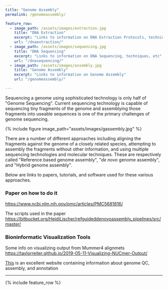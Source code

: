 ```yaml
---
title: "Genome Assembly"
permalink: /genomeassembly/

feature_row:
  - image_path: /assets/images/extraction.jpg
    title: "DNA Extraction"
    excerpt: "Links to information on DNA Extraction Protocols, techniques, etc"
    url: "/dnaextraction/"
  - image_path: /assets/images/sequencing.jpg
    title: "DNA Sequencing"
    excerpt: "Links to information on DNA Sequencing, techniques, etc"
    url: "/dnasequencing/"
  - image_path: /assets/images/assembly.jpg
    title: "Genome Assembly"
    excerpt: "Links to information on Genome Assembly"
    url: "/genomeassembly/"

---
```


Sequencing a genome using sophisticated technology is only half of "Genome Sequencing". Current sequencing technology is capable of sequencing tiny fragments of the genome and assemblying those fragments into useable sequences is one of the primary challenges of genome sequencing. 

{% include figure image_path="assets/images/gassembly.jpg" %}

There are a number of different approaches including aligning the fragments against the genome of a closely related species, attempting to assembly the fragments without other information, and using multiple sequencing technologies and molecular techniques. These are respectively called "Reference based genome assembly", "*de novo* genome assembly", and "Hybrid genome assembly". 

Below are links to papers, tutorials, and software used for these various approaches. 

### Paper on how to do it
<https://www.ncbi.nlm.nih.gov/pmc/articles/PMC5681816/>

The scripts used in the paper
<https://bitbucket.org/HeidiLischer/refguideddenovoassembly_pipelines/src/master/>

### Bioninformatic Visualization Tools
Some info on visualizing output from Mummer4 alignmets
<https://taylorreiter.github.io/2019-05-11-Visualizing-NUCmer-Output/>

[This](https://bioinformaticsworkbook.org/) is an excellent website containing information about genome QC, assembly, and annotation

----

{% include feature_row %}

